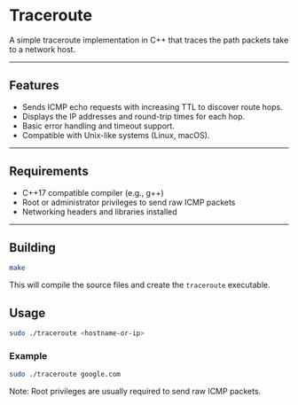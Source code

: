# Traceroute

A simple traceroute implementation in C++ that traces the path packets take to a network host.

---

## Features

- Sends ICMP echo requests with increasing TTL to discover route hops.
- Displays the IP addresses and round-trip times for each hop.
- Basic error handling and timeout support.
- Compatible with Unix-like systems (Linux, macOS).

---

## Requirements

- C++17 compatible compiler (e.g., g++)
- Root or administrator privileges to send raw ICMP packets
- Networking headers and libraries installed

---

## Building

```bash
make
```

This will compile the source files and create the `traceroute` executable.

## Usage

```bash
sudo ./traceroute <hostname-or-ip>
```

### Example

```bash
sudo ./traceroute google.com
``` 
Note: Root privileges are usually required to send raw ICMP packets.







